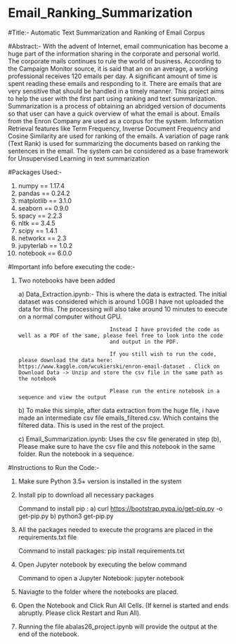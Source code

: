 # Email_Ranking_Summarization

#Title:-
Automatic Text Summarization and Ranking of Email Corpus 

#Abstract:-
With the advent of Internet, email communication has become a huge part of the information sharing in the corporate and personal world. The corporate mails continues to rule the world of business. According to the Campaign Monitor source, it is said that an on an average, a working professional receives 120 emails per day. A significant amount of time is spent reading these emails and responding to it. There are emails that are very sensitive that should be handled in a timely manner. This project aims to help the user with the first part using ranking and text summarization. Summarization is a process of obtaining an abridged version of documents so that user can have a quick overview of what the email is about. Emails from the Enron Company are used as a corpus for the system. Information Retrieval features like Term Frequency, Inverse Document Frequency and Cosine Similarity are used for ranking of the emails. A variation of page rank (Text Rank) is used for summarizing the documents based on ranking the sentences in the email. The system can be considered as a base framework for Unsupervised Learning in text summarization

#Packages Used:-
1. numpy == 1.17.4
2. pandas == 0.24.2
3. matplotlib == 3.1.0
4. seaborn == 0.9.0
5. spacy == 2.2.3
6. nltk == 3.4.5
7. scipy == 1.4.1
8. networkx == 2.3
9. jupyterlab == 1.0.2
10. notebook == 6.0.0


#Important info before executing the code:-

1. Two notebooks have been added
    
    a) Data_Extraction.ipynb:- This is where the data is extracted. The initial dataset was considered which is around 1.0GB 
                                    I have not uploaded the data for this. The processing will also take around 10 minutes to execute on
                                    a normal computer without GPU. 

                                    Instead I have provided the code as well as a PDF of the same, please feel free to look into the code 
                                    and output in the PDF.

                                    If you still wish to run the code, please download the data here: https://www.kaggle.com/wcukierski/enron-email-dataset . Click on Download Data -> Unzip and store the csv file in the same path as the notebook

                                    Please run the entire notebook in a sequence and view the output

    b) To make this simple, after data extraction from the huge file, i have made an intermediate csv file emails_filtered.csv. Which contains the filtered data. This is used in the rest of the project. 

    c) Email_Summarization.ipynb: Uses the csv file generated in step (b), Please make sure to have the csv file and this notebook in the same folder.
    Run the notebook in a sequence.


#Instructions to Run the Code:-

1. Make sure Python 3.5+ version is installed in the system

2. Install pip to download all necessary packages

    Command to install pip : a) curl https://bootstrap.pypa.io/get-pip.py -o get-pip.py
                             b) python3 get-pip.py

3. All the packages needed to execute the programs are placed in the requirements.txt file
    
    Command to install packages: pip install requirements.txt

4. Open Jupyter notebook by executing the below command

    Command to open a Jupyter Notebook: jupyter notebook

5. Naviagte to the folder where the notebooks are placed.

6. Open the Notebook and Click Run All Cells. (If kernel is started and ends abruptly. Please click Restart and Run All). 

    <!-- Please run all the cells in the notebook in the given order, they have dependencies --!>

7. Running the file abalas26_project.ipynb will provide the output at the end of the notebook.
